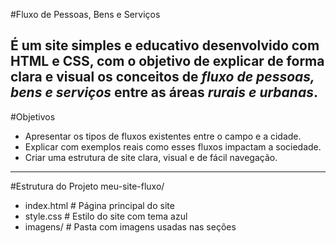 #Fluxo de Pessoas, Bens e Serviços

É um site simples e educativo desenvolvido com **HTML** e **CSS**, com o objetivo de explicar de forma clara e visual os conceitos de *fluxo de pessoas, bens e serviços* entre as áreas *rurais e urbanas*.
---
#Objetivos

- Apresentar os tipos de fluxos existentes entre o campo e a cidade.
- Explicar com exemplos reais como esses fluxos impactam a sociedade.
- Criar uma estrutura de site clara, visual e de fácil navegação.
---
#Estrutura do Projeto
meu-site-fluxo/
- index.html # Página principal do site
- style.css # Estilo do site com tema azul
- imagens/ # Pasta com imagens usadas nas seções
